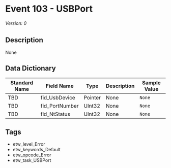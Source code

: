 # Event 103 - USBPort
###### Version: 0

## Description
None

## Data Dictionary
|Standard Name|Field Name|Type|Description|Sample Value|
|---|---|---|---|---|
|TBD|fid_UsbDevice|Pointer|None|`None`|
|TBD|fid_PortNumber|UInt32|None|`None`|
|TBD|fid_NtStatus|UInt32|None|`None`|

## Tags
* etw_level_Error
* etw_keywords_Default
* etw_opcode_Error
* etw_task_USBPort